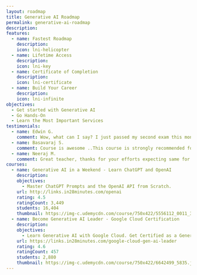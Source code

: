 ```yaml
---
layout: roadmap
title: Generative AI Roadmap
permalink: generative-ai-roadmap
description: 
features:
  - name: Fastest Roadmap
    description: 
    icon: lni-helicopter
  - name: Lifetime Access
    description: 
    icon: lni-key
  - name: Certificate of Completion
    description: 
    icon: lni-certificate
  - name: Build Your Career
    description: 
    icon: lni-infinite
objectives:
  - Get started with Generative AI
  - Go Hands-On
  - Learn the Most Important Services
testimonials:
  - name: Edwin G.
    comment: Wow, what can I say? I just passed my second exam this month (NO PRIOR EXPERIENCE) and now I have two Google Cloud Certs (CDL and ACE). I'm very thankful for Ranga and his amazing content. I'm deeply thankful and excited to continue this journey in the cloud.
  - name: Basavaraj S.
    comment: Course is awesome ..This course is strongly recommended for anyone who would love to go for Google cloud professional architect exam. Thanks heaps Ranga for amazing content.
  - name: Neeraj M.
    comment: Great teacher, thanks for your efforts expecting same for other certifications
courses:
  - name: Generative AI in a Weekend - Learn ChatGPT and OpenAI
    description:
    objectives:
      - Master ChatGPT Prompts and the OpenAI API from Scratch.
    url: http://links.in28minutes.com/openai
    rating: 4.5
    ratingCount: 3,449
    students: 16,404
    thumbnail: https://img-c.udemycdn.com/course/750x422/5556112_0011_3.jpg
  - name: Become Generative AI Leader - Google Cloud Certification
    description:
    objectives:
      - Learn Generative AI with Google Cloud. Get Certified as a Generative AI Leader.
    url: https://links.in28minutes.com/google-cloud-gen-ai-leader
    rating: 4.6
    ratingCount: 457
    students: 2,880
    thumbnail: https://img-c.udemycdn.com/course/750x422/6642499_5835.jpg
---
```


